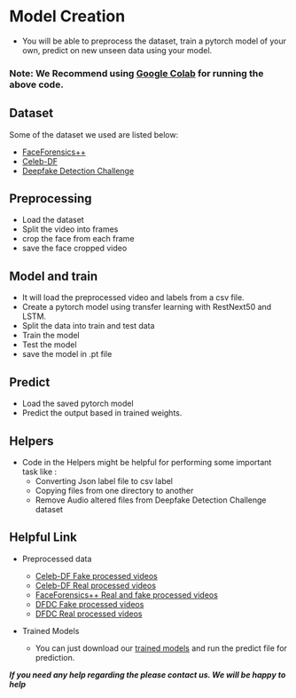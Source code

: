 # Model Creation
  - You will be able to preprocess the dataset, train a pytorch model of your own, predict on new unseen data using your model.
  

### Note: We Recommend using [Google Colab](https://colab.research.google.com/)  for running the above code.


 ## Dataset 
Some of the dataset we used are listed below:
  - [FaceForensics++](https://github.com/ondyari/FaceForensics)
  - [Celeb-DF](https://github.com/yuezunli/celeb-deepfakeforensics)
  - [Deepfake Detection Challenge](https://www.kaggle.com/c/deepfake-detection-challenge/data)
## Preprocessing
  - Load the dataset
  - Split the video into frames
  - crop the face from each frame
  - save the face cropped video
## Model and train
  - It will load the preprocessed video and labels from a csv file.
  - Create a pytorch model using transfer learning with RestNext50 and LSTM.
  - Split the data into train and test data
  - Train the model
  - Test the model
  - save the model in .pt file
 ## Predict 
  - Load the saved pytorch model
  - Predict the output based in trained weights.
  
## Helpers 
  - Code in the Helpers might be helpful for performing some important task  like :
    - Converting Json label file to csv label
    - Copying files from one directory to another
    - Remove Audio altered files from Deepfake Detection Challenge dataset
## Helpful Link
  - Preprocessed data
    - [Celeb-DF Fake processed videos](https://drive.google.com/drive/folders/1SxCb_Wr7N4Wsc-uvjUl0i-6PpwYmwN65?usp=sharing)
    - [Celeb-DF Real processed videos](https://drive.google.com/drive/folders/1g97v9JoD3pCKA2TxHe8ZLRe4buX2siCQ?usp=sharing)
    - [FaceForensics++ Real and fake processed videos](https://drive.google.com/drive/folders/1VIIWRLs6VBXRYKODgeOU7i6votLPPxT0?usp=sharing)
    - [DFDC Fake processed videos](https://drive.google.com/drive/folders/1yz3DBeFJvZ_QzWsyY7EwBNm7fx4MiOfF?usp=sharing)
    - [DFDC Real processed videos](https://drive.google.com/drive/folders/1wN3ZOd0WihthEeH__Lmj_ENhoXJN6U11?usp=sharing)

  - Trained Models
    - You can just download our [trained models](https://drive.google.com/drive/folders/1UX8jXUXyEjhLLZ38tcgOwGsZ6XFSLDJ-?usp=sharing) and run the predict file for prediction.
    
   ***If you need any help regarding the please contact us. We will be happy to help***
